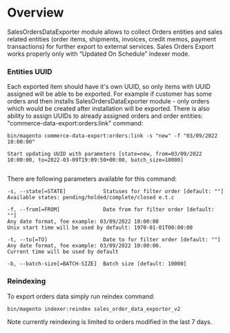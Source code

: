 # Overview
SalesOrdersDataExporter module allows to collect Orders entities and sales related entities (order items, shipments, invoices, credit memos, payment transactions) for further export to external services.
Sales Orders Export works properly only with “Updated On Schedule” indexer mode.
### Entities UUID
Each exported item should have it's own UUID, so only items with UUID assigned will be able to be exported. For example if customer has some orders and then installs SalesOrdersDataExporter module - only orders which would be created after installation will be exported.
There is also ability to assign UUIDs to already assigned orders and order entities: "commerce-data-export:orders:link" command:

```shell
bin/magento commerce-data-export:orders:link -s "new" -f "03/09/2022 10:00:00"

Start updating UUID with parameters [state=new, from=03/09/2022 10:00:00, to=2022-03-09T19:09:50+00:00, batch_size=10000]


```

There are following parameters available for this command:
```shell
-s, --state[=STATE]            Statuses for filter order [default: ""]
Available states: pending/holded/complete/closed e.t.c

-f, --from[=FROM]              Date from for filter order [default: ""]
Any date format, foe example: 03/09/2022 10:00:00
Unix start time will be used by default: 1970-01-01T00:00:00

-t, --to[=TO]                  Date to for filter order [default: ""]
Any date format, foe example: 03/09/2022 10:00:00.
Current time will be used by default

-b, --batch-size[=BATCH-SIZE]  Batch size [default: 10000]
```

### Reindexing
To export orders data simply run reindex command:
```shell
bin/magento indexer:reindex sales_order_data_exporter_v2
```
Note currently reindexing is limited to orders modified in the last 7 days.

